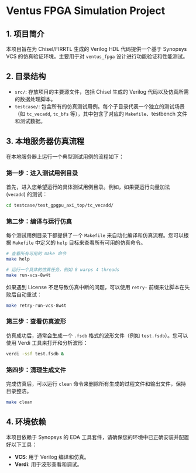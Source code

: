 # Ventus FPGA Simulation Project

## 1. 项目简介

本项目旨在为 Chisel/FIRRTL 生成的 Verilog HDL 代码提供一个基于 Synopsys VCS 的仿真验证环境。主要用于对 `ventus_fpga` 设计进行功能验证和性能测试。

## 2. 目录结构

-   `src/`: 存放项目的主要源文件，包括 Chisel 生成的 Verilog 代码以及仿真所需的数据处理脚本。
-   `testcase/`: 包含所有的仿真测试用例。每个子目录代表一个独立的测试场景（如 `tc_vecadd`, `tc_bfs` 等），其中包含了对应的 `Makefile`、testbench 文件和测试数据。

## 3. 本地服务器仿真流程

在本地服务器上运行一个典型测试用例的流程如下：

### 第一步：进入测试用例目录

首先，进入您希望运行的具体测试用例目录。例如，如果要运行向量加法 (`vecadd`) 的测试：

```bash
cd testcase/test_gpgpu_axi_top/tc_vecadd/
```

### 第二步：编译与运行仿真

每个测试用例目录下都提供了一个 `Makefile` 来自动化编译和仿真流程。您可以根据 `Makefile` 中定义的 `help` 目标来查看所有可用的仿真命令。

```bash
# 查看所有可用的 make 命令
make help

# 运行一个具体的仿真任务，例如 8 warps 4 threads
make run-vcs-8w4t
```

如果遇到 License 不足导致仿真中断的问题，可以使用 `retry-` 前缀来让脚本在失败后自动重试：

```bash
make retry-run-vcs-8w4t
```

### 第三步：查看仿真波形

仿真成功后，通常会生成一个 `.fsdb` 格式的波形文件（例如 `test.fsdb`）。您可以使用 Verdi 工具来打开和分析波形：

```bash
verdi -ssf test.fsdb &
```

### 第四步：清理生成文件

完成仿真后，可以运行 `clean` 命令来删除所有生成的过程文件和输出文件，保持目录整洁。

```bash
make clean
```

## 4. 环境依赖

本项目依赖于 Synopsys 的 EDA 工具套件，请确保您的环境中已正确安装并配置好以下工具：

-   **VCS**: 用于 Verilog 编译和仿真。
-   **Verdi**: 用于波形查看和调试。
